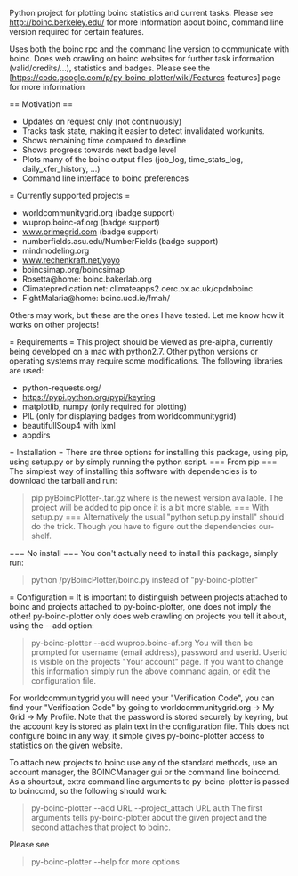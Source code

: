 Python project for plotting boinc statistics and current tasks. Please see http://boinc.berkeley.edu/ for more information about boinc, command line version required for certain features.

Uses both the boinc rpc and the command line version to communicate with boinc. Does web crawling on boinc websites for further task information (valid/credits/...), statistics and badges. Please see the [https://code.google.com/p/py-boinc-plotter/wiki/Features features] page for more information

== Motivation ==
  * Updates on request only (not continuously)
  * Tracks task state, making it easier to detect invalidated workunits.
  * Shows remaining time compared to deadline
  * Shows progress towards next badge level
  * Plots many of the boinc output files (job_log, time_stats_log, daily_xfer_history, ...)
  * Command line interface to boinc preferences

= Currently supported projects =
  * worldcommunitygrid.org (badge support)
  * wuprop.boinc-af.org (badge support)
  * www.primegrid.com (badge support)
  * numberfields.asu.edu/NumberFields (badge support)
  * mindmodeling.org
  * www.rechenkraft.net/yoyo
  * boincsimap.org/boincsimap
  * Rosetta@home: boinc.bakerlab.org
  * Climatepredication.net: climateapps2.oerc.ox.ac.uk/cpdnboinc
  * FightMalaria@home: boinc.ucd.ie/fmah/

Others may work, but these are the ones I have tested. Let me know how it works on other projects!

= Requirements =
This project should be viewed as pre-alpha, currently being developed on a mac with python2.7. Other python versions or operating systems may require some modifications. The following libraries are used:
  * python-requests.org/
  * https://pypi.python.org/pypi/keyring
  * matplotlib, numpy (only required for plotting)
  * PIL (only for displaying badges from worldcommunitygrid)
  * beautifullSoup4 with lxml
  * appdirs

= Installation =
There are three options for installing this package, using pip, using setup.py or by simply running the python script.
=== From pip ===
The simplest way of installing this software with dependencies is to download the tarball and run:
> pip pyBoincPlotter-<version>.tar.gz
where <version> is the newest version available. The project will be added to pip once it is a bit more stable. 
=== With setup.py ===
Alternatively the usual "python setup.py install" should do the trick. Though you have to figure out the dependencies our-shelf.

=== No install ===
You don't actually need to install this package, simply run:
> python <path>/pyBoincPlotter/boinc.py
instead of "py-boinc-plotter"

= Configuration =
It is important to distinguish between projects attached to boinc and projects attached to py-boinc-plotter, one does not imply the other! py-boinc-plotter only does web crawling on projects you tell it about, using the --add option:
> py-boinc-plotter --add wuprop.boinc-af.org
You will then be prompted for username (email address), password and userid. Userid is visible on the projects "Your account" page. If you want to change this information simply run the above command again, or edit the configuration file.

For worldcommunitygrid you will need your "Verification Code", you can find your "Verification Code" by going to worldcommunitygrid.org -> My Grid -> My Profile. Note that the password is stored securely by keyring, but the account key is stored as plain text in the configuration file. This does not configure boinc in any way, it simple gives py-boinc-plotter access to statistics on the given website.

To attach new projects to boinc use any of the standard methods, use an account manager, the BOINCManager gui or the command line boinccmd. As a shourtcut, extra command line arguments to py-boinc-plotter is passed to boinccmd, so the following should work:
> py-boinc-plotter --add URL --project_attach URL auth
The first arguments tells py-boinc-plotter about the given project and the second attaches that project to boinc.

Please see
> py-boinc-plotter --help
for more options
